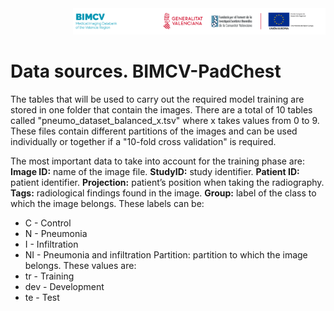 <div class="clearfix" style="padding: 0px; padding-left: 100px; display: flex; flex-wrap: nowrap; justify-content: space-evenly; align-items:center">
<a href="http://bimcv.cipf.es/"><img src="https://github.com/BIMCV-CSUSP/BIMCV-COVID-19/blob/master/chestRx/logoinst.png?raw=true"</a><a href="http://ceib.san.gva.es"></a></div>

# Data sources. BIMCV-PadChest
The tables that will be used to carry out the required model training are stored in one folder that contain the images. There are a total of 10 tables called "pneumo_dataset_balanced_x.tsv" where x takes values from 0 to 9. 
These files contain different partitions of the images and can be used individually or together if a "10-fold cross validation" is required. 

The most important data to take into account for the training phase are:
**Image ID:** name of the image file.
**StudyID:** study identifier.
**Patient ID:** patient identifier.
**Projection:** patient’s position when taking the radiography.
**Tags:** radiological findings found in the image.
**Group:** label of the class to which the image belongs. These labels can be:
* C - Control
* N - Pneumonia
* I - Infiltration
* NI - Pneumonia and infiltration
Partition: partition to which the image belongs. These values are:
* tr - Training
* dev - Development
* te - Test
## 
